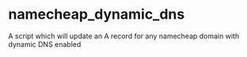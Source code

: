 namecheap_dynamic_dns
=====================

A script which will update an A record for any namecheap domain with dynamic DNS enabled